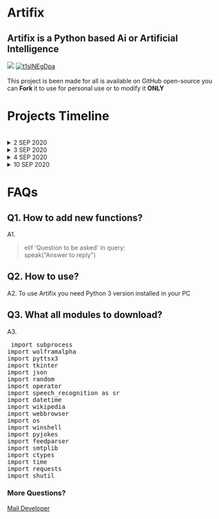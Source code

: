 # Artifix
<h2>Artifix is a Python based Ai or Artificial Intelligence </h2>
<a href="https://www.buymeacoffee.com/protecgame5"><img src="https://img.buymeacoffee.com/button-api/?text=Buy me a coffee&emoji=&slug=protecgame5&button_colour=FFDD00&font_colour=000000&font_family=Cookie&outline_colour=000000&coffee_colour=ffffff" /></a> 
<a href="https://www.imgbly.com/ib/t1slNEgDpa"><img src="https://www.imgbly.com/ib/t1slNEgDpa.png" alt="t1slNEgDpa"/></a>
<br><br>
This project is been made for all is available on GitHub open-source you can <b> Fork </b> it to use for personal use or to modify it <B>ONLY</b>

<h1> Projects Timeline </h1><br>
<!-- timeline starts -->

<details>
  <summary>2 SEP 2020 </summary>
  <p>First step towards Artifix Ai </p>
</details>
<details>
<summary>3 SEP 2020 </summary>
  <p>Created GitHUb Repository </p>
</details>

<details>
<summary>4 SEP 2020 </summary>
  <p>Artifix Version 1.0 available on GitHub with source code</p>
</details>
<details>
<summary>10 SEP 2020 </summary>
  <p>Major updates like in-built Notepad, new commands added and big fix.
Assistant now can show list of connected Wi-Fi to a device till date, Can play music directly on YouTube, Open any installed application, tell date and time, tell current battery left status, removed <pre> What's your name </pre> question to make use easy and fast
</p>
</details>

<!-- timeline end -->

<h1> FAQs </h1>
<h2>Q1. How to add new functions?</h2>
A1. <blockquote> elif 'Question to be asked' in query:<br>
            speak("Answer to reply") </blockquote>
            
<h2>Q2. How to use? </h2>
A2. To use Artifix you need Python 3 version installed in your PC

<h2>Q3. What all modules to download? </h2>
A3. <pre> import subprocess
import wolframalpha
import pyttsx3
import tkinter
import json
import random
import operator
import speech_recognition as sr
import datetime
import wikipedia
import webbrowser
import os
import winshell
import pyjokes
import feedparser
import smtplib
import ctypes
import time
import requests
import shutil
</pre>

<h3>More Questions?</h3> <a href="mailto:prakhardoneria3@gmail.com"> Mail Developer </a>
